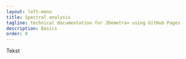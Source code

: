 ```yaml
---
layout: left-menu
title: Spectral analysis
tagline: technical documentation for JDemetra+ using GitHub Pages
description: Basics
order: 0
---
```


Tekst